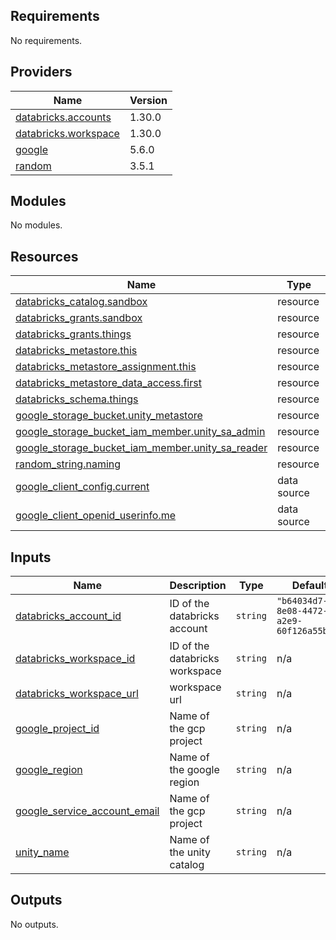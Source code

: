 ## Requirements

No requirements.

## Providers

| Name | Version |
|------|---------|
| <a name="provider_databricks.accounts"></a> [databricks.accounts](#provider\_databricks.accounts) | 1.30.0 |
| <a name="provider_databricks.workspace"></a> [databricks.workspace](#provider\_databricks.workspace) | 1.30.0 |
| <a name="provider_google"></a> [google](#provider\_google) | 5.6.0 |
| <a name="provider_random"></a> [random](#provider\_random) | 3.5.1 |

## Modules

No modules.

## Resources

| Name | Type |
|------|------|
| [databricks_catalog.sandbox](https://registry.terraform.io/providers/databricks/databricks/latest/docs/resources/catalog) | resource |
| [databricks_grants.sandbox](https://registry.terraform.io/providers/databricks/databricks/latest/docs/resources/grants) | resource |
| [databricks_grants.things](https://registry.terraform.io/providers/databricks/databricks/latest/docs/resources/grants) | resource |
| [databricks_metastore.this](https://registry.terraform.io/providers/databricks/databricks/latest/docs/resources/metastore) | resource |
| [databricks_metastore_assignment.this](https://registry.terraform.io/providers/databricks/databricks/latest/docs/resources/metastore_assignment) | resource |
| [databricks_metastore_data_access.first](https://registry.terraform.io/providers/databricks/databricks/latest/docs/resources/metastore_data_access) | resource |
| [databricks_schema.things](https://registry.terraform.io/providers/databricks/databricks/latest/docs/resources/schema) | resource |
| [google_storage_bucket.unity_metastore](https://registry.terraform.io/providers/hashicorp/google/latest/docs/resources/storage_bucket) | resource |
| [google_storage_bucket_iam_member.unity_sa_admin](https://registry.terraform.io/providers/hashicorp/google/latest/docs/resources/storage_bucket_iam_member) | resource |
| [google_storage_bucket_iam_member.unity_sa_reader](https://registry.terraform.io/providers/hashicorp/google/latest/docs/resources/storage_bucket_iam_member) | resource |
| [random_string.naming](https://registry.terraform.io/providers/hashicorp/random/latest/docs/resources/string) | resource |
| [google_client_config.current](https://registry.terraform.io/providers/hashicorp/google/latest/docs/data-sources/client_config) | data source |
| [google_client_openid_userinfo.me](https://registry.terraform.io/providers/hashicorp/google/latest/docs/data-sources/client_openid_userinfo) | data source |

## Inputs

| Name | Description | Type | Default | Required |
|------|-------------|------|---------|:--------:|
| <a name="input_databricks_account_id"></a> [databricks\_account\_id](#input\_databricks\_account\_id) | ID of the databricks account | `string` | `"b64034d7-8e08-4472-a2e9-60f126a55bfc"` | no |
| <a name="input_databricks_workspace_id"></a> [databricks\_workspace\_id](#input\_databricks\_workspace\_id) | ID of the databricks workspace | `string` | n/a | yes |
| <a name="input_databricks_workspace_url"></a> [databricks\_workspace\_url](#input\_databricks\_workspace\_url) | workspace url | `string` | n/a | yes |
| <a name="input_google_project_id"></a> [google\_project\_id](#input\_google\_project\_id) | Name of the gcp project | `string` | n/a | yes |
| <a name="input_google_region"></a> [google\_region](#input\_google\_region) | Name of the google region | `string` | n/a | yes |
| <a name="input_google_service_account_email"></a> [google\_service\_account\_email](#input\_google\_service\_account\_email) | Name of the gcp project | `string` | n/a | yes |
| <a name="input_unity_name"></a> [unity\_name](#input\_unity\_name) | Name of the unity catalog | `string` | n/a | yes |

## Outputs

No outputs.

